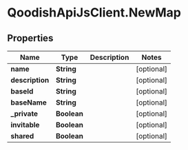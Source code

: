 # QoodishApiJsClient.NewMap

## Properties

Name | Type | Description | Notes
------------ | ------------- | ------------- | -------------
**name** | **String** |  | [optional] 
**description** | **String** |  | [optional] 
**baseId** | **String** |  | [optional] 
**baseName** | **String** |  | [optional] 
**_private** | **Boolean** |  | [optional] 
**invitable** | **Boolean** |  | [optional] 
**shared** | **Boolean** |  | [optional] 


